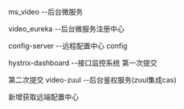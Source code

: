 ms_video  --后台微服务

video_eureka --后台微服务注册中心

config-server --远程配置中心 config 

hystrix-dashboard --接口监控系统
第一次提交

第二次提交
video-zuul --后台鉴权服务(zuul集成cas)

新增获取远端配置中心
